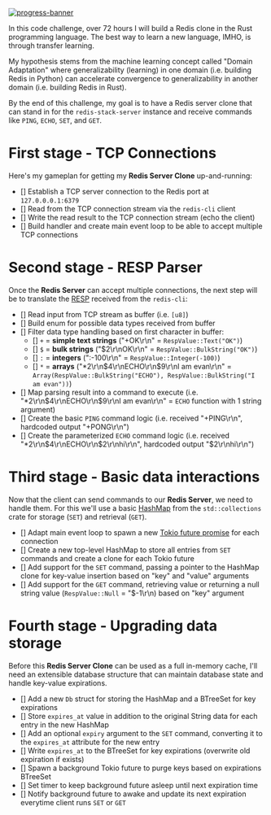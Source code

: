 [![progress-banner](https://backend.codecrafters.io/progress/redis/f196d1a1-22ec-4233-b95d-74a6a087cbc6)](https://app.codecrafters.io/users/codecrafters-bot?r=2qF)

In this code challenge, over 72 hours I will build a Redis clone in the Rust programming language.
The best way to learn a new language, IMHO, is through transfer learning.

My hypothesis stems from the machine learning concept called "Domain Adaptation" where generalizability (learning) in one domain (i.e. building Redis in Python) can accelerate convergence to generalizability in another domain (i.e. building Redis in Rust).

By the end of this challenge, my goal is to have a Redis server clone that can stand in for the `redis-stack-server` instance and receive commands like `PING`, `ECHO`, `SET`, and `GET`.

# First stage - TCP Connections
Here's my gameplan for getting my **Redis Server Clone** up-and-running:

- [] Establish a TCP server connection to the Redis port at `127.0.0.0.1:6379`
- [] Read from the TCP connection stream via the `redis-cli` client
- [] Write the read result to the TCP connection stream (echo the client)
- [] Build handler and create main event loop to be able to accept multiple TCP connections

# Second stage - RESP Parser
Once the **Redis Server** can accept multiple connections, the next step will be to translate the [RESP](https://redis.io/docs/latest/develop/reference/protocol-spec/) received from the `redis-cli`:

- [] Read input from TCP stream as buffer (i.e. `[u8]`)
- [] Build enum for possible data types received from buffer
- [] Filter data type handling based on first character in buffer:
   - [] `+` = **simple text strings** ("+OK\r\n" = `RespValue::Text("OK")`)
   - [] `$` = **bulk strings** ("$2\r\nOK\r\n" = `RespValue::BulkString("OK")`)
   - [] `:` = **integers** (":-100\r\n" = `RespValue::Integer(-100)`)
   - [] `*` = **arrays** ("*2\r\n$4\r\nECHO\r\n$9\r\nI am evan\r\n" = `Array(RespValue::BulkString("ECHO"), RespValue::BulkString("I am evan"))`)
- [] Map parsing result into a command to execute (i.e. "*2\r\n$4\r\nECHO\r\n$9\r\nI am evan\r\n" = `ECHO` function with 1 string argument)
- [] Create the basic `PING` command logic (i.e. received "+PING\r\n", hardcoded output "+PONG\r\n")
- [] Create the parameterized `ECHO` command logic (i.e. received "*2\r\n$4\r\nECHO\r\n$2\r\nhi\r\n", hardcoded output "$2\r\nhi\r\n")

# Third stage - Basic data interactions
Now that the client can send commands to our **Redis Server**, we need to handle them. For this we'll use a basic [HashMap](https://doc.rust-lang.org/stable/std/collections/struct.HashMap.html) from the `std::collections` crate for storage (`SET`) and retrieval (`GET`).

- [] Adapt main event loop to spawn a new [Tokio future promise](https://tokio.rs/) for each connection
- [] Create a new top-level HashMap to store all entries from `SET` commands and create a clone for each Tokio future
- [] Add support for the `SET` command, passing a pointer to the HashMap clone for key-value insertion based on "key" and "value" arguments
- [] Add support for the `GET` command, retrieving value or returning a null string value (`RespValue::Null` = "$-1\r\n) based on "key" argument

# Fourth stage - Upgrading data storage
Before this **Redis Server Clone** can be used as a full in-memory cache, I'll need an extensible database structure that can maintain database state and handle key-value expirations.

- [] Add a new `Db` struct for storing the HashMap and a BTreeSet for key expirations
- [] Store `expires_at` value in addition to the original String data for each entry in the new HashMap
- [] Add an optional `expiry` argument to the `SET` command, converting it to the `expires_at` attribute for the new entry
- [] Write `expires_at` to the BTreeSet for key expirations (overwrite old expiration if exists)
- [] Spawn a background Tokio future to purge keys based on expirations BTreeSet
- [] Set timer to keep background future asleep until next expiration time
- [] Notify background future to awake and update its next expiration everytime client runs `SET` or `GET`